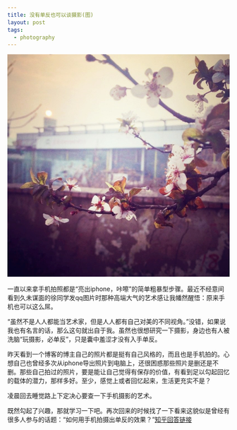 ```yaml
---
title: 没有单反也可以谈摄影(图)
layout: post
tags:
  - photography
---
```


![春天来了](/media/files/2015/11/flower.jpg)

一直以来拿手机拍照都是“亮出iphone，咔嚓”的简单粗暴型步骤。最近不经意间看到久未谋面的徐同学发qq图片时那种高端大气的艺术感让我幡然醒悟：原来手机也可以这么屌。

“虽然不是人人都能当艺术家，但是人人都有自己对美的不同视角。”没错，如果说我也有名言的话，那么这句就出自于我。虽然也很想研究一下摄影，身边也有人被洗脑“玩摄影，必单反”，只是囊中羞涩才没有入手单反。

昨天看到一个博客的博主自己的照片都是挺有自己风格的，而且也是手机拍的。心想自己也曾经多次从iphone导出照片到电脑上，还很困惑那些照片是删还是不删。那些自己拍过的照片，要是能让自己觉得有保存的价值，有看到足以勾起回忆的载体的潜力，那样多好。至少，感觉上或者回忆起来，生活更充实不是？

凌晨回去睡觉路上下定决心要查一下手机摄影的艺术。

既然勾起了兴趣，那就学习一下吧。再次回来的时候找了一下看来这貌似是曾经有很多人参与的话题：“如何用手机拍摄出单反的效果？”[知乎回答链接](www.zhihu.com/question/24124854)
